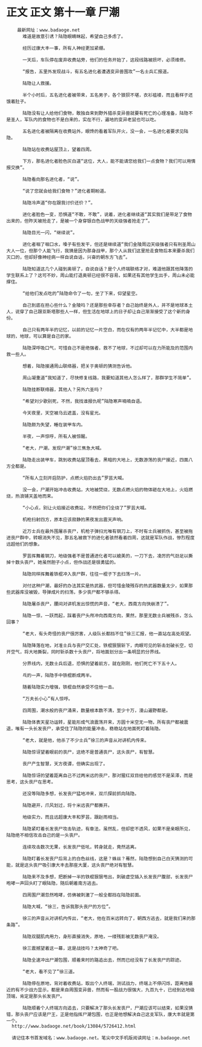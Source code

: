 # 正文 正文 第十一章 尸潮
        最新网址：www.badaoge.net
          难道是故意引诱？陆隐眼睛眯起，希望自己多虑了。
      
          经历过康大丰一事，所有人神经更加紧绷。
      
          一天后，车队停在废弃收费站旁，他们的任务开始了，这段线路被损坏，必须维修。
      
          “报告，五里外发现战斗，有五名进化者遭遇变异兽围攻”一名士兵汇报道。
      
          陆隐让人救援。
      
          半个小时后，五名进化者被带来，五名男子，各个狼狈不堪，衣衫褴褛，而且看样子还饿着肚子。
      
          陆隐没有让人给他们食物，敢独自来到野外猎杀变异兽就要有死亡的心理准备，陆隐不是圣人，军队内的食物也不是白来的，实在不行，遍地的变异老鼠也可以吃。
      
          五名进化者被隔离在收费站外，眼馋的看着军队开火，没一会，一名进化者要求见陆隐。
      
          陆隐站在收费站屋顶上，望着四周。
      
          下方，那名进化者脸色灰白道“这位，大人，能不能请您给我们一点食物？我们可以用情报交换”。
      
          陆隐看向那名进化者，“说”。
      
          “说了您就会给我们食物？”进化者期盼道。
      
          陆隐冷声道“你在跟我讨价还价？”。
      
          进化者脸色一变，恐惧道“不敢，不敢”，说着，进化者继续道“其实我们是带足了食物出来的，但昨天被抢走了，是被一个身穿银白色战甲的天级强者抢走了”。
      
          陆隐目光一闪，“继续说”。
      
          进化者咽了咽口水，嗓子有些发干，但还是继续道“我们金陵周边天级强者只有刑圣周山大人一位，但那个人能飞行，我猜是因为那身战甲，那个人从我们这里抢走食物后本来要杀我们灭口的，但却好像神经病一样自说自话，兴奋的朝东方飞去”。
      
          陆隐知道这几个人碰到奥顿了，自说自话？是个人终端联络才对，难道他跟其他降落的学生联系上了？这可不妙，周山能打退奥顿已经很不容易，如果还有其他学生出手，周山未必能撑住。
      
          “给他们发点吃的”陆隐命令了一句，坐了下来，仰望星空。
      
          自己到底在担心些什么？金陵吗？还是那些幸存者？自己始终是外人，并不是地球本土人，说穿了自己跟亚斯塔那些人一样，但生活在地球上的日子却让自己渐渐接受了这个新的身份。
      
          自己只有两年半的记忆，以前的记忆一片空白，而在仅有的两年半记忆中，大半都是地球的，地球，可以算是自己的家。
      
          陆隐深呼吸口气，可惜自己不是绝强者，救不了地球，不过却可以在力所能及的范围内救一些人。
      
          想着，陆隐接通周山联络器，把关于奥顿的猜测告诉他。
      
          周山凝重道“我知道了，尽快修复线路，我要知道其他人怎么样了，那群学生不简单”。
      
          陆隐挂断联络器，其他人？另外六圣吗？
      
          “希望刘少歌别死，不然，我找谁报仇呢”陆隐寒声喃喃自语。
      
          今天夜里，天空被乌云遮盖，没有星光。
      
          陆隐颇为失望，睡在装甲车内。
      
          半夜，一声惊呼，所有人被惊醒。
      
          “老大，尸潮，发现尸潮”徐三焦急大喊。
      
          陆隐走出装甲车，跳到收费站屋顶看去，黑暗的大地上，无数游荡的丧尸接近，四面八方全都是。
      
          “所有人立刻开启防护，点燃火焰扔出去”罗芸大喊。
      
          没一会，尸潮开始冲击收费站，大地被焚烧，无数点燃火焰的物体砸在大地上，火焰燃烧，热浪铺天盖地而来。
      
          “小心点，别让火焰接近收费站，不然把你们全烧了”罗芸大喊。
      
          机枪扫射四方，原本应该寂静的黑夜发出震天声响。
      
          近万士兵在最外围屠杀丧尸，机枪子弹扫光唯有钢刀上，不时有士兵被抓伤，甚至被拖进丧尸群中，转眼消失不见，那五名被救下的进化者骇然看着四周，这就是军队作战，惨烈程度远超他们的想象。
      
          罗芸挥舞着钢刀，地级强者不是普通进化者可以媲美的，一刀下去，凌厉的气劲足以撕掉十数头丧尸，她虽然胆子小点，但作战还是很勇猛的。
      
          陆隐同样挥舞着铁棍冲入丧尸群，往往一棍子下去扫荡一片。
      
          对付这种尸潮，最好的办法其实是热武器，但可惜金陵残存的热武器数量太少，如果那些武器库没被毁，导弹成片的扫荡，多少丧尸都不够杀得。
      
          陆隐屠杀丧尸，腰间对讲机发出惊慌的声音，“老大，西南方向快崩溃了”。
      
          陆隐一惊，一跃而起，踩着丧尸头颅冲向西南方向，果然，那里无数士兵被残杀，怎么回事？
      
          “老大，有头奇怪的丧尸很厉害，人级队长都挡不住”徐三汇报，他一直站在高处观望。
      
          陆隐降落在地，对准士兵与丧尸交汇处，铁棍狠狠斩下，肉眼可见的斩击划破长空，切开空气，将大地撕裂，同时斩杀数十头丧尸，将地面划分出一条明显的分界线。
      
          分界线内，无数士兵后退，恐惧的望着前方，就在刚刚，他们死亡不下五十人。
      
          乓的一声，陆隐手中铁棍断成两半。
      
          随着陆隐实力增强，铁棍自然承受不住他一击。
      
          “万夫长小心”有人惊呼。
      
          四周围，潮水般的丧尸涌来，数量根本数不清，至少十万，漫山遍野都是。
      
          陆隐体表天星功运转，星能形成气浪震荡开来，方圆十米空无一物，所有丧尸都被震退，唯有一头长发丧尸，承受住了陆隐的能量冲击，稳稳站在地面死盯着陆隐。
      
          “老大，就是他，他杀了不少士兵”徐三的声音从对讲机内传来。
      
          陆隐惊讶望着眼前的丧尸，这绝不是普通丧尸，这头丧尸，有智慧。
      
          丧尸产生智慧，天方夜谭，但确实出现了。
      
          陆隐惊讶的望着距离自己不过两米远的丧尸，那对猩红双目给他的感觉不是呆滞，而是思考，这头丧尸在思考。
      
          还没等陆隐多想，长发丧尸猛地冲来，双爪探前抓向陆隐。
      
          陆隐避开，爪风划过，将十米远丧尸都撕开。
      
          地级实力，而且远超康大丰和罗芸，跟赵雨相当。
      
          陆隐紧盯着长发丧尸攻击轨迹，有章法，虽然乱，但却密不透风，如果不是亲眼所见，陆隐绝不相信攻击自己的是一头丧尸。
      
          连续攻击数次无果，长发丧尸低吼，转身就走，竟然逃离。
      
          陆隐盯着长发丧尸后背上的白色丝线，这是？蛛丝？蓦然，陆隐想到自己白天猜测的可能，就是这头丧尸吸引康大丰去那座大厦，这头丧尸绝对有智慧。
      
          陆隐来不及多想，把断掉一半的铁棍狠狠甩出，刺破虚空插入长发丧尸腹部，长发丧尸咆哮一声回头盯了眼陆隐，随后朝着南方逃去。
      
          四周围尸潮忽然咆哮，仿佛被刺激了一般全都挡在陆隐前面。
      
          陆隐大喊，“徐三，告诉我那头丧尸的方位”。
      
          徐三的声音从对讲机内传出，“老大，他在百米远转向了，朝西方逃去，就是我们来的那条路”。
      
          陆隐双腿肌肉用力，身形直接消失，原地，一缕残影被无数丧尸淹没。
      
          徐三震撼望着这一幕，这是战技吗？太神奇了吧。
      
          陆隐全速冲出尸潮包围，顺着来时的路追出去，然而已经没有了长发丧尸的踪迹。
      
          “老大，看不见了”徐三道。
      
          陆隐停在原地，背对着收费站，取出个人终端，测试战力，终端上不停闪烁，距离他最近的有不少战力显示，都是来自周围变异兽，然而有一股战力很强大，九百九十，已经到达地级顶端，肯定是那头长发丧尸。
      
          陆隐顺着个人终端方向追去，只要解决了那头长发丧尸，尸潮应该可以结束，如果没猜错，那头丧尸应该是尸王，正是他指挥尸潮包围，也正是他想解决自己这支军队，康大丰就是第一个。
      http://www.badaoge.net/book/13084/5726412.html
      
      请记住本书首发域名：www.badaoge.net。笔尖中文手机版阅读网址：m.badaoge.net